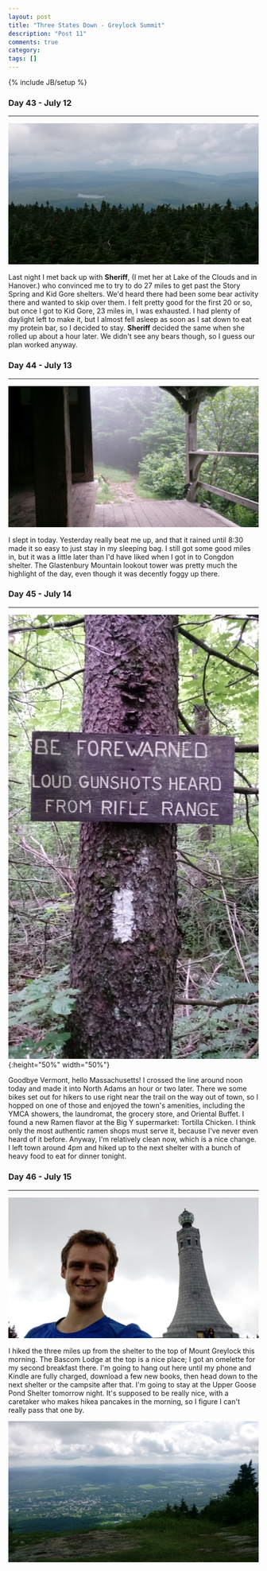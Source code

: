 ```yaml
---
layout: post
title: "Three States Down - Greylock Summit"
description: "Post 11"
comments: true
category:
tags: []
---
```

{% include JB/setup %}

### Day 43 - July 12
---

![alt text](https://raw.githubusercontent.com/SilensAngelusNex/silensangelusnex.github.com/master/_images/greylock/20170712_103309.jpg "View from the observation tower on Stratton Mountain")

Last night I met back up with **Sheriff**, (I met her at Lake of the Clouds and in Hanover.) who convinced me to try to do 27 miles to get past the Story Spring and Kid Gore shelters. We'd heard there had been some bear activity there and wanted to skip over them. I felt pretty good for the first 20 or so, but once I got to Kid Gore, 23 miles in, I was exhausted. I had plenty of daylight left to make it, but I almost fell asleep as soon as I sat down to eat my protein bar, so I decided to stay. **Sheriff** decided the same when she rolled up about a hour later. We didn't see any bears though, so I guess our plan worked anyway.



### Day 44 - July 13
---

![alt text](https://raw.githubusercontent.com/SilensAngelusNex/silensangelusnex.github.com/master/_images/greylock/20170713_111639.jpg "Looking down the trial from the Goddard Shelter")

I slept in today. Yesterday really beat me up, and that it rained until 8:30 made it so easy to just stay in my sleeping bag. I still got some good miles in, but it was a little later than I'd have liked when I got in to Congdon shelter. The Glastenbury Mountain lookout tower was pretty much the highlight of the day, even though it was decently foggy up there.

### Day 45 - July 14
---

![alt text](https://raw.githubusercontent.com/SilensAngelusNex/silensangelusnex.github.com/master/_images/greylock/20170714_170312.jpg "Glad they had the sign; I would have thought the shots were frome my old Operation Treadstone buddies finally catching up to me."){:height="50%" width="50%"}

Goodbye Vermont, hello Massachusetts! I crossed the line around noon today and made it into North Adams an hour or two later. There we some bikes set out for hikers to use right near the trail on the way out of town, so I hopped on one of those and enjoyed the town's amenities, including the YMCA showers, the laundromat, the grocery store, and Oriental Buffet. I found a new Ramen flavor at the Big Y supermarket: Tortilla Chicken. I think only the most authentic ramen shops must serve it, because I've never even heard of it before. Anyway, I'm relatively clean now, which is a nice change. I left town around 4pm and hiked up to the next shelter with a bunch of heavy food to eat for dinner tonight.

### Day 46 - July 15
---

![alt text](https://raw.githubusercontent.com/SilensAngelusNex/silensangelusnex.github.com/master/_images/greylock/20170715_112534.jpg "Memorial on top of Greylock")

 I hiked the three miles up from the shelter to the top of Mount Greylock this morning. The Bascom Lodge at the top is a nice place; I got an omelette for my second breakfast there. I'm going to hang out here until my phone and Kindle are fully charged, download a few new books, then head down to the next shelter or the campsite after that. I'm going to stay at the Upper Goose Pond Shelter tomorrow night. It's supposed to be really nice, with a caretaker who makes hikea pancakes in the morning, so I figure I can't really pass that one by.

![alt text](https://raw.githubusercontent.com/SilensAngelusNex/silensangelusnex.github.com/master/_images/greylock/20170715_112701.jpg "View from Greylock")
